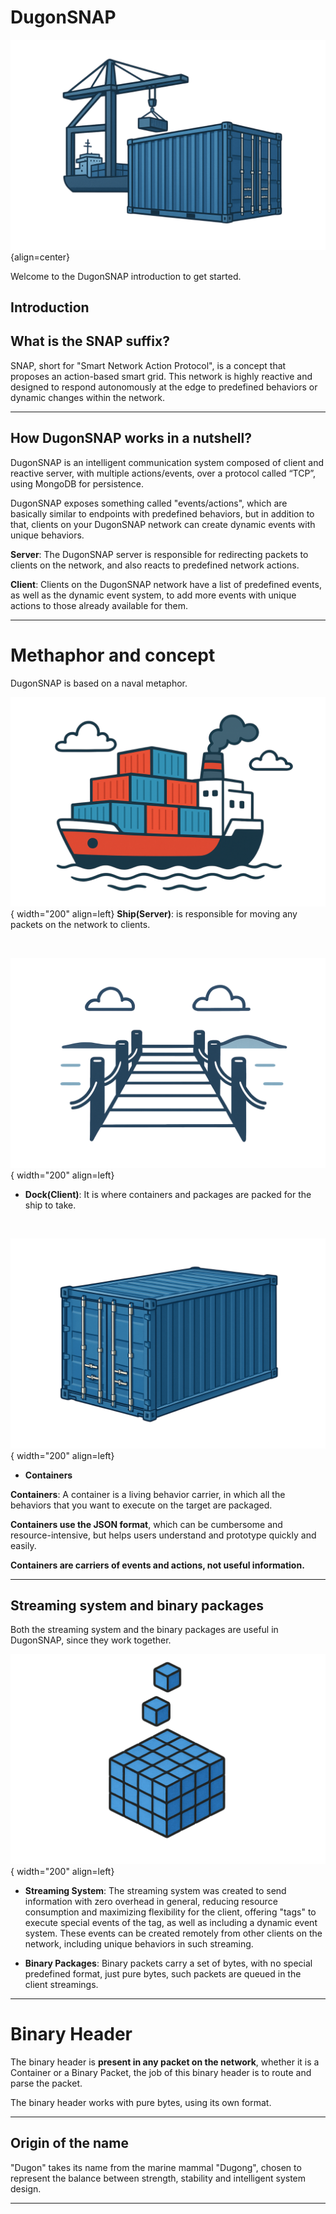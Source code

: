 # DugonSNAP

![Start](WorkingSNAPV1-Photoroom.png){align=center}

Welcome to the DugonSNAP introduction to get started.


## Introduction

## What is the SNAP suffix?
SNAP, short for "Smart Network Action Protocol", is a concept that proposes an action-based smart grid. This network is highly reactive and designed to respond autonomously at the edge to predefined behaviors or dynamic changes within the network.
***

## How DugonSNAP works in a nutshell?
DugonSNAP is an intelligent communication system composed of client and reactive server, with multiple actions/events, over a protocol called “TCP”, using MongoDB for persistence.

DugonSNAP exposes something called "events/actions", which are basically similar to endpoints with predefined behaviors, but in addition to that, clients on your DugonSNAP network can create dynamic events with unique behaviors.

**Server**: The DugonSNAP server is responsible for redirecting packets to clients on the network, and also reacts to predefined network actions.


**Client**: Clients on the DugonSNAP network have a list of predefined events, as well as the dynamic event system, to add more events with unique actions to those already available for them.

***

# Methaphor and concept

DugonSNAP is based on a naval metaphor.


![Ship](ShipV1-Photoroom.png){ width="200" align=left}
**Ship(Server)**: is responsible for moving any packets on the network to clients.

<br clear="left"/>

![Dock](DockV1-Photoroom.png){ width="200" align=left}
- **Dock(Client)**: It is where containers and packages are packed for the ship to take.

<br clear="left"/>

![Container](ContainerV1-Photoroom.png){ width="200" align=left}
- **Containers**

**Containers**: A container is a living behavior carrier, in which all the behaviors that you want to execute on the target are packaged.

**Containers use the JSON format**, which can be cumbersome and resource-intensive, but helps users understand and prototype quickly and easily.

**Containers are carriers of events and actions, not useful information.**

---

## Streaming system and binary packages 

Both the streaming system and the binary packages are useful in DugonSNAP, since they work together.

![Streaming System](streamsystemILUSTRATIVEImage-Photoroom.png){ width="200" align=left}
- **Streaming System**: The streaming system was created to send information with zero overhead in general, reducing resource consumption and maximizing flexibility for the client, offering "tags" to execute special events of the tag, as well as including a dynamic event system. These events can be created remotely from other clients on the network, including unique behaviors in such streaming.



- **Binary Packages**: Binary packets carry a set of bytes, with no special predefined format, just pure bytes, such packets are queued in the client streamings.

***

# Binary Header

The binary header is **present in any packet on the network**, whether it is a Container or a Binary Packet, the job of this binary header is to route and parse the packet.

The binary header works with pure bytes, using its own format.

***

## Origin of the name

"Dugon" takes its name from the marine mammal "Dugong", chosen to represent the balance between strength, stability and intelligent system design.

***